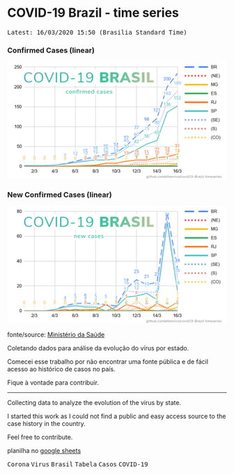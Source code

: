 # COVID-19 Brazil - time series

<kbd>Latest: 16/03/2020 15:50 (Brasilia Standard Time)</kbd>

### Confirmed Cases (linear)
![Confirmed Linear Chart](/docs/linear.png)

### New Confirmed Cases (linear)
![New Linear Chart](/docs/linear-new.png)

fonte/source: [Ministério da Saúde](http://plataforma.saude.gov.br/novocoronavirus/)

Coletando dados para análise da evolução do vírus por estado.

Comecei esse trabalho por não encontrar uma fonte pública e de fácil acesso ao histórico de casos no país.

Fique à vontade para contribuir.

----

Collecting data to analyze the evolution of the virus by state.

I started this work as I could not find a public and easy access source to the case history in the country.

Feel free to contribute.



planilha no [google sheets](https://docs.google.com/spreadsheets/d/1L1CnyeKA8ZJprzFCa3ZiRIzcP44mahmcG4M_hnlbMFQ/edit?usp=sharing)

<kbd>Corona</kbd> <kbd>Virus</kbd> <kbd>Brasil</kbd> <kbd>Tabela</kbd> <kbd>Casos</kbd> <kbd>COVID-19</kbd>